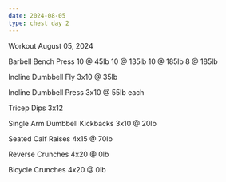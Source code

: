 ```yaml
---
date: 2024-08-05
type: chest day 2
---
```

Workout August 05, 2024

Barbell Bench Press
10 @ 45lb
10 @ 135lb
10 @ 185lb
8 @ 185lb

Incline Dumbbell Fly
3x10 @ 35lb

Incline Dumbbell Press
3x10 @ 55lb each

Tricep Dips
3x12

Single Arm Dumbbell Kickbacks
3x10 @ 20lb

Seated Calf Raises
4x15 @ 70lb

Reverse Crunches
4x20 @ 0lb

Bicycle Crunches
4x20 @ 0lb